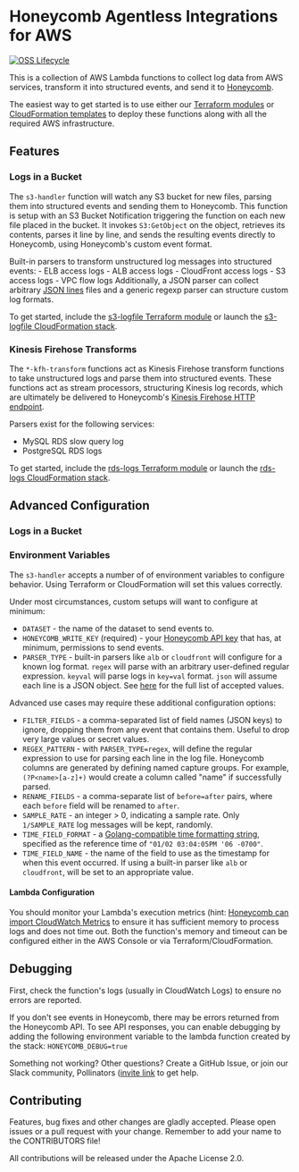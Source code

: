 # Honeycomb Agentless Integrations for AWS

[![OSS Lifecycle](https://img.shields.io/osslifecycle/honeycombio/agentless-integrations-for-aws?color=success)](https://github.com/honeycombio/home/blob/main/honeycomb-oss-lifecycle-and-practices.md)

This is a collection of AWS Lambda functions to collect log data from AWS services, transform it into structured events, and send it to [Honeycomb](https://honeycomb.io).

The easiest way to get started is to use either our [Terraform modules](https://github.com/honeycombio/terraform-aws-integrations) or [CloudFormation templates](https://github.com/honeycombio/cloudformation-integrations) to deploy these functions along with all the required AWS infrastructure.

## Features

### Logs in a Bucket

The `s3-handler` function will watch any S3 bucket for new files, parsing them into structured events and sending them to Honeycomb.
This function is setup with an S3 Bucket Notification triggering the function on each new file placed in the bucket.
It invokes `S3:GetObject` on the object, retrieves its contents, parses it line by line, and sends the resulting events directly to Honeycomb, using Honeycomb's custom event format.

Built-in parsers to transform unstructured log messages into structured events:
    - ELB access logs
    - ALB access logs
    - CloudFront access logs
    - S3 access logs
    - VPC flow logs
Additionally, a JSON parser can collect arbitrary [JSON lines](https://jsonlines.org) files and a generic regexp parser can structure custom log formats.

To get started, include the [s3-logfile Terraform module](https://registry.terraform.io/modules/honeycombio/integrations/aws/latest/submodules/s3-logfile) or launch the [s3-logfile CloudFormation stack](https://github.com/honeycombio/cloudformation-integrations#logs-from-a-s3-bucket).

### Kinesis Firehose Transforms

The `*-kfh-transform` functions act as Kinesis Firehose transform functions to take unstructured logs and parse them into structured events.
These functions act as stream processors, structuring Kinesis log records, which are ultimately be delivered to Honeycomb's [Kinesis Firehose HTTP endpoint](https://docs.honeycomb.io/getting-data-in/aws/how-aws-integrations-work/#how-aws-cloudwatch-logs-integrations-work).

Parsers exist for the following services:
- MySQL RDS slow query log
- PostgreSQL RDS logs

To get started, include the [rds-logs Terraform module](https://registry.terraform.io/modules/honeycombio/integrations/aws/latest/submodules/rds-logs) or launch the [rds-logs CloudFormation stack](https://github.com/honeycombio/cloudformation-integrations/blob/main/README.md#rds-cloudwatch-logs).
## Advanced Configuration

### Logs in a Bucket

### Environment Variables

The `s3-handler` accepts a number of of environment variables to configure behavior. Using Terraform or CloudFormation will set this values correctly.

Under most circumstances, custom setups will want to configure at minimum:

- `DATASET` - the name of the dataset to send events to.
- `HONEYCOMB_WRITE_KEY` (required) - your [Honeycomb API key](https://docs.honeycomb.io/getting-data-in/api-keys/) that has, at minimum, permissions to send events.
- `PARSER_TYPE` - built-in parsers like `alb` or `cloudfront` will configure for a known log format. `regex` will parse with an arbitrary user-defined regular expression. `keyval` will parse logs in `key=val` format. `json` will assume each line is a JSON object. See [here](https://github.com/honeycombio/agentless-integrations-for-aws/blob/main/common/common.go#L131-L157) for the full list of accepted values.

Advanced use cases may require these additional configuration options:

- `FILTER_FIELDS` - a comma-separated list of field names (JSON keys) to ignore, dropping them from any event that contains them. Useful to drop very large values or secret values.
- `REGEX_PATTERN` - with `PARSER_TYPE=regex`, will define the regular expression to use for parsing each line in the log file. Honeycomb columns are generated by defining named capture groups. For example, `(?P<name>[a-z]+)` would create a column called "name" if successfully parsed.
- `RENAME_FIELDS` - a comma-separate list of `before=after` pairs, where each `before` field will be renamed to `after`.
- `SAMPLE_RATE` - an integer > 0, indicating a sample rate. Only `1/SAMPLE_RATE` log messages will be kept, randomly.
- `TIME_FIELD_FORMAT` - a [Golang-compatible time formatting string](https://pkg.go.dev/time#Time.Format), specified as the reference time of `"01/02 03:04:05PM '06 -0700"`.
- `TIME_FIELD_NAME` - the name of the field to use as the timestamp for when this event occurred. If using a built-in parser like `alb` or `cloudfront`, will be set to an appropriate value.

#### Lambda Configuration

You should monitor your Lambda's execution metrics (hint: [Honeycomb can import CloudWatch Metrics](https://docs.honeycomb.io/getting-data-in/aws/how-aws-integrations-work/#metrics-via-aws-cloudwatch-metrics) to ensure it has sufficient memory to process logs and does not time out. Both the function's memory and timeout can be configured either in the AWS Console or via Terraform/CloudFormation.

## Debugging

First, check the function's logs (usually in CloudWatch Logs) to ensure no errors are reported.

If you don't see events in Honeycomb, there may be errors returned from the Honeycomb API. To see API responses, you can enable debugging
by adding the following environment variable to the lambda function created by the stack: `HONEYCOMB_DEBUG=true`

Something not working? Other questions? Create a GitHub Issue, or join our Slack community, Pollinators ([invite link](https://join.slack.com/t/honeycombpollinators/shared_invite/zt-xqexg936-dckd0l29wdE3WLmUs8Qvpg) to get help.

## Contributing

Features, bug fixes and other changes are gladly accepted.
Please open issues or a pull request with your change.
Remember to add your name to the CONTRIBUTORS file!

All contributions will be released under the Apache License 2.0.
